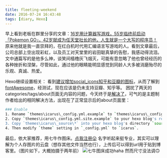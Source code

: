 ```yaml
---
title: fleeting-weekend
date: 2016-07-24 16:43:48
tags: [diary, Hexo]
---
```

早上看到老板在群里分享的文章：[16岁用计算器写游戏，55岁临终前启动「Pokemon GO」，42岁就成为任天堂社长的他，人生就是一个大写的程序员！](https://mp.weixin.qq.com/s?plg_nld=1&scene=23&mid=2247484178&plg_uin=1&plg_usr=1&plg_dev=1&sn=cc3d102cc41a770d574387bec0d18a67&plg_nld=1&idx=1&__biz=MzI0NzM5ODQ3Ng%3D%3D&srcid=0719NTLI5xQYAyNkxLPYwjxq&plg_vkey=1&pass_ticket=wNMJLqMr6LbQecqgDG7Cgw%2F9E5y%2BQu4BDb9BABKSwiT3rxl1OClMBGUuDdl5eJ2a#rd&appinstall=0)
原来他就是我一直崇拜的，在红白机时代用汇编语言写游戏的人。看到文章最后，公司总部上空出现彩虹，以及员工对天堂里的岩田聪真挚的告慰，我感动得流泪。文中通篇写的是他多么神，谈笑间樯橹灰飞烟灭，可能有意忽略了他也曾经经历的各种挫折和涅槃，尽管如此，通过他的眼睛能明显感觉到同龄人大多被消磨殆尽的乐观、真诚、热爱。

Hexo继续设置相关：
看到[建议增加social_icons知乎和豆瓣的图标](https://github.com/iissnan/hexo-theme-next/issues/997)，从而了解到[fontAwesome](http://www.cnblogs.com/wangfupeng1988/p/4129500.html)，经测试，现在应该是仍未支持豆瓣、知乎等。
困扰了两天的categories/tags/about页面无内容的问题，今天终于是[解决了](https://www.zhihu.com/question/29017171/answer/112843168#showWechatShareTip)，可气的是主题制作者给出的相同解决方法，出现在了正常显示后的about页面里：
``` bash
### Enable
1. Rename `themes\icarus\_config.yml.example` to `themes\icarus\_config.yml`;
2. Copy `themes\icarus\_config.yml.site.example` to your hexo blog's root directory and rename it to `_config.yml`;
3. Copy `themes\icarus\_source\*` into your hexo blog's directory `source`; # <- This line.
4. Then modify `theme` setting in `_config.yml` to `icarus`.
```

最后，依大家推荐，用七牛作图床。[点我注册😛](https://portal.qiniu.com/signup?code=3llzb2gv67adu) 名字听起来挺专业，其实可以理解为个人存图片的云盘（想存其他文件当然也行），上传后可以得到url用于贴到博客里。（图片如下，大概拍摄于两年前）
![七牛图床成功haha 然而尺寸没法调🙃](https://github.com/veslam/ImagesForBlog/raw/master/res/20160724_01_Weekend.jpg)
